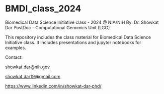 # BMDI_class_2024
Biomedical Data Science Initiative class - 2024
@ NIA/NIH
By: Dr. Showkat Dar
PostDoc - Computational Genomics Unit (LGG)

This repository includes the class material for Biomedical Data Science Initiative class.
It includes presentations and jupyter notebooks for examples.

Contact:

showkat.dar@nih.gov

showkat.dar19@gmail.com

https://www.linkedin.com/in/showkat-dar-phd/
